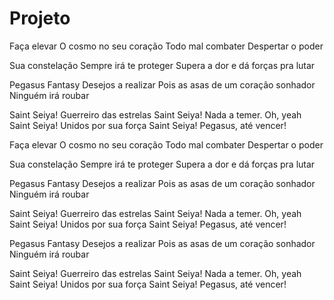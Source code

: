 # Projeto

Faça elevar
O cosmo no seu coração
Todo mal combater
Despertar o poder

Sua constelação
Sempre irá te proteger
Supera a dor e dá forças pra lutar

Pegasus Fantasy
Desejos a realizar
Pois as asas de um coração sonhador
Ninguém irá roubar

Saint Seiya!
Guerreiro das estrelas
Saint Seiya!
Nada a temer. Oh, yeah
Saint Seiya!
Unidos por sua força
Saint Seiya!
Pegasus, até vencer!

Faça elevar
O cosmo no seu coração
Todo mal combater
Despertar o poder

Sua constelação
Sempre irá te proteger
Supera a dor e dá forças pra lutar

Pegasus Fantasy
Desejos a realizar
Pois as asas de um coração sonhador
Ninguém irá roubar

Saint Seiya!
Guerreiro das estrelas
Saint Seiya!
Nada a temer. Oh, yeah
Saint Seiya!
Unidos por sua força
Saint Seiya!
Pegasus, até vencer!

Pegasus Fantasy
Desejos a realizar
Pois as asas de um coração sonhador
Ninguém irá roubar

Saint Seiya!
Guerreiro das estrelas
Saint Seiya!
Nada a temer. Oh, yeah
Saint Seiya!
Unidos por sua força
Saint Seiya!
Pegasus, até vencer!
